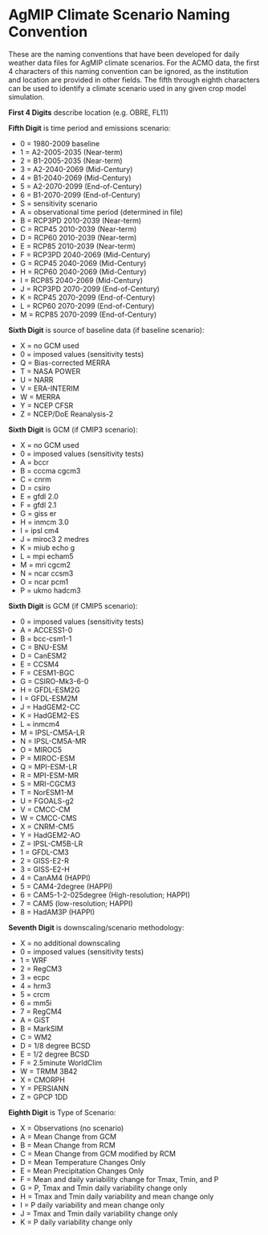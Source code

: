 # AgMIP Climate Scenario Naming Convention

These are the naming conventions that have been developed for daily weather data files for AgMIP climate scenarios. For the ACMO data, the first 4 characters of this naming convention can be ignored, as the institution and location are provided in other fields. The fifth through eighth characters can be used to identify a climate scenario used in any given crop model simulation.

**First 4 Digits** describe location (e.g. OBRE, FL11)

**Fifth Digit** is time period and emissions scenario:
* 0 = 1980-2009 baseline
* 1 = A2-2005-2035 (Near-term)
* 2 = B1-2005-2035 (Near-term)
* 3 = A2-2040-2069 (Mid-Century)
* 4 = B1-2040-2069 (Mid-Century)
* 5 = A2-2070-2099 (End-of-Century)
* 6 = B1-2070-2099 (End-of-Century)
* S = sensitivity scenario
* A = observational time period (determined in file)
* B = RCP3PD 2010-2039 (Near-term)
* C = RCP45 2010-2039 (Near-term)
* D = RCP60 2010-2039 (Near-term)
* E = RCP85 2010-2039 (Near-term)
* F = RCP3PD 2040-2069 (Mid-Century)
* G = RCP45 2040-2069 (Mid-Century)
* H = RCP60 2040-2069 (Mid-Century)
* I = RCP85 2040-2069 (Mid-Century)
* J = RCP3PD 2070-2099 (End-of-Century)
* K = RCP45 2070-2099 (End-of-Century)
* L = RCP60 2070-2099 (End-of-Century)
* M = RCP85 2070-2099 (End-of-Century)
 
**Sixth Digit** is source of baseline data (if baseline scenario):
* X = no GCM used
* 0 = imposed values (sensitivity tests)
* Q = Bias-corrected MERRA
* T = NASA POWER
* U = NARR
* V = ERA-INTERIM
* W = MERRA
* Y = NCEP CFSR
* Z = NCEP/DoE Reanalysis-2

**Sixth Digit** is GCM (if CMIP3 scenario):
* X = no GCM used
* 0 = imposed values (sensitivity tests)
* A = bccr
* B = cccma cgcm3
* C = cnrm
* D = csiro
* E = gfdl 2.0
* F = gfdl 2.1
* G = giss er
* H = inmcm 3.0
* I = ipsl cm4
* J = miroc3 2 medres
* K = miub echo g
* L = mpi echam5
* M = mri cgcm2
* N = ncar ccsm3
* O = ncar pcm1
* P = ukmo hadcm3

**Sixth Digit** is GCM (if CMIP5 scenario):
* 0 = imposed values (sensitivity tests)
* A = ACCESS1-0
* B = bcc-csm1-1
* C = BNU-ESM
* D = CanESM2
* E = CCSM4
* F = CESM1-BGC
* G = CSIRO-Mk3-6-0
* H = GFDL-ESM2G
* I = GFDL-ESM2M
* J = HadGEM2-CC
* K = HadGEM2-ES
* L = inmcm4
* M = IPSL-CM5A-LR
* N = IPSL-CM5A-MR
* O = MIROC5
* P = MIROC-ESM
* Q = MPI-ESM-LR
* R = MPI-ESM-MR
* S = MRI-CGCM3
* T = NorESM1-M
* U = FGOALS-g2
* V = CMCC-CM   
* W = CMCC-CMS  
* X = CNRM-CM5   
* Y = HadGEM2-AO   
* Z = IPSL-CM5B-LR
* 1 = GFDL-CM3   
* 2 = GISS-E2-R   
* 3 = GISS-E2-H   
* 4 = CanAM4 (HAPPI)
* 5 = CAM4-2degree (HAPPI)
* 6 = CAM5-1-2-025degree (High-resolution; HAPPI)
* 7 = CAM5 (low-resolution; HAPPI)
* 8 = HadAM3P (HAPPI)
 
**Seventh Digit** is downscaling/scenario methodology:
* X = no additional downscaling
* 0 = imposed values (sensitivity tests)
* 1 = WRF
* 2 = RegCM3
* 3 = ecpc
* 4 = hrm3
* 5 = crcm
* 6 = mm5i
* 7 = RegCM4
* A = GiST
* B = MarkSIM
* C = WM2
* D = 1/8 degree BCSD
* E = 1/2 degree BCSD
* F = 2.5minute WorldClim
* W = TRMM 3B42
* X = CMORPH
* Y = PERSIANN
* Z = GPCP 1DD
 
**Eighth Digit** is Type of Scenario:
* X = Observations (no scenario)
* A = Mean Change from GCM
* B = Mean Change from RCM
* C = Mean Change from GCM modified by RCM
* D = Mean Temperature Changes Only
* E = Mean Precipitation Changes Only
* F = Mean and daily variability change for Tmax, Tmin, and P
* G = P, Tmax and Tmin daily variability change only
* H = Tmax and Tmin daily variability and mean change only
* I = P daily variability and mean change only
* J = Tmax and Tmin daily variability change only
* K = P daily variability change only
